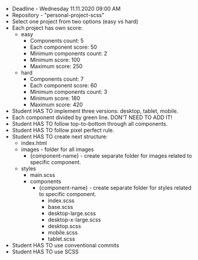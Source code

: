 - Deadline - Wednesday 11.11.2020 09:00 AM
- Repository - "personal-project-scss"
- Select one project from two options (easy vs hard)
- Each project has own score:
  - easy
    - Components count: 5
    - Each component score: 50
    - Minimum components count: 2
    - Minimum score: 100
    - Maximum score: 250
  - hard
    - Components count: 7
    - Each component score: 60
    - Minimum components count: 3
    - Minimum score: 180
    - Maximum score: 420
- Student HAS TO implement three versions: desktop, tablet, mobile.
- Each component divided by green line. DON'T NEED TO ADD IT!
- Student HAS TO follow top-to-bottom through all components.
- Student HAS TO follow pixel perfect rule.
- Student HAS TO create next structure:
  - index.html
  - images - folder for all images
    - {component-name} - create separate folder for images related to specific component.
  - styles
    - main.scss
    - components
      - {component-name} - create separate folder for styles related to specific component.
        - index.scss
        - base.scss
        - desktop-large.scss
        - desktop-x-large.scss
        - desktop.scss
        - mobile.scss
        - tablet.scss
- Student HAS TO use conventional commits
- Student HAS TO use SCSS
